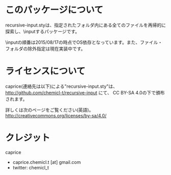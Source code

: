 # このパッケージについて
recursive-input.styは、指定されたフォルダ内にある全てのファイルを再帰的に探索し、\inputするパッケージです。

\inputの順番は2015/08/17の時点でOS依存となっています。また、ファイル・フォルダの除外指定は現在実装中です。

# ライセンスについて
caprice(連絡先は以下)による"recursive-input.sty"は、http://github.com/chemicl-t/recursive-input にて、
CC BY-SA 4.0の下で頒布されます。

詳しくは次のページをご覧ください(英語)。
http://creativecommons.org/licenses/by-sa/4.0/

# クレジット
caprice
* caprice.chemicl.t [at] gmail.com
* twitter: chemicl_t

